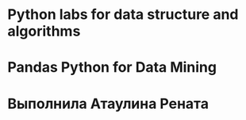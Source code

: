 # Python labs for data structure and algorithms
# Pandas Python for Data Mining
# Выполнила Атаулина Рената
